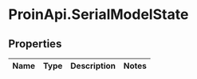 # ProinApi.SerialModelState

## Properties
Name | Type | Description | Notes
------------ | ------------- | ------------- | -------------


